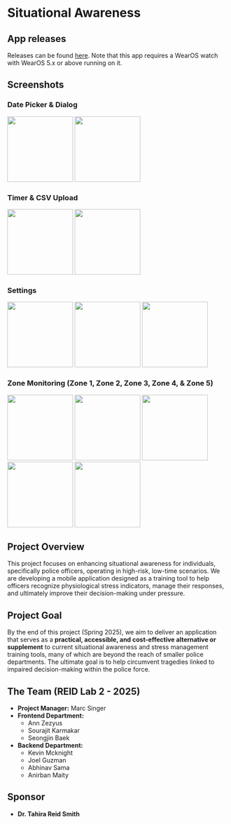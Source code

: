 # Situational Awareness

## App releases 
Releases can be found [here](https://github.com/cmpsc-483w-2025-reid-lab-2/Situational-Awareness-Tool/releases). Note that this app requires a WearOS watch with WearOS 5.x or above running on it.

## Screenshots

### Date Picker & Dialog

<img src="https://raw.githubusercontent.com/reid-lab2/Situational-Awareness-Tool/refs/heads/main/Screenshots/DatePickerDialog.png" width="150" height="150" /> <img src="https://raw.githubusercontent.com/reid-lab2/Situational-Awareness-Tool/refs/heads/main/Screenshots/DatePicker.png" width="150" height="150" />

### Timer & CSV Upload

<img src="https://raw.githubusercontent.com/reid-lab2/Situational-Awareness-Tool/refs/heads/main/Screenshots/Timer.png" width="150" height="150" /> <img src="https://raw.githubusercontent.com/reid-lab2/Situational-Awareness-Tool/refs/heads/main/Screenshots/Session Complete.png" width="150" height="150" />

### Settings

<img src="https://raw.githubusercontent.com/reid-lab2/Situational-Awareness-Tool/refs/heads/main/Screenshots/Settings%201.png" width="150" height="150" /> <img src="https://raw.githubusercontent.com/reid-lab2/Situational-Awareness-Tool/refs/heads/main/Screenshots/Settings%202.png" width="150" height="150" /> <img src="https://raw.githubusercontent.com/reid-lab2/Situational-Awareness-Tool/refs/heads/main/Screenshots/Settings%203.png" width="150" height="150" />

### Zone Monitoring (Zone 1, Zone 2, Zone 3, Zone 4, & Zone 5)

<img src="https://raw.githubusercontent.com/reid-lab2/Situational-Awareness-Tool/refs/heads/main/Screenshots/Zone%201.png" width="150" height="150" /> <img src="https://raw.githubusercontent.com/reid-lab2/Situational-Awareness-Tool/refs/heads/main/Screenshots/Zone%202.png" width="150" height="150" /> <img src="https://raw.githubusercontent.com/reid-lab2/Situational-Awareness-Tool/refs/heads/main/Screenshots/Zone%203.png" width="150" height="150" /> <img src="https://raw.githubusercontent.com/reid-lab2/Situational-Awareness-Tool/refs/heads/main/Screenshots/Zone%204.png" width="150" height="150" /> <img src="https://raw.githubusercontent.com/reid-lab2/Situational-Awareness-Tool/refs/heads/main/Screenshots/Zone%205.png" width="150" height="150" />

## Project Overview
This project focuses on enhancing situational awareness for individuals, specifically police officers, operating in high-risk, low-time scenarios. We are developing a mobile application designed as a training tool to help officers recognize physiological stress indicators, manage their responses, and ultimately improve their decision-making under pressure.

## Project Goal
By the end of this project (Spring 2025), we aim to deliver an application that serves as a **practical, accessible, and cost-effective alternative or supplement** to current situational awareness and stress management training tools, many of which are beyond the reach of smaller police departments. The ultimate goal is to help circumvent tragedies linked to impaired decision-making within the police force.

## The Team (REID Lab 2 - 2025)

* **Project Manager:** Marc Singer
* **Frontend Department:**
    * Ann Zezyus
    * Sourajit Karmakar
    * Seongjin Baek
* **Backend Department:**
    * Kevin Mcknight
    * Joel Guzman
    * Abhinav Sama
    * Anirban Maity


## Sponsor
* **Dr. Tahira Reid Smith**

